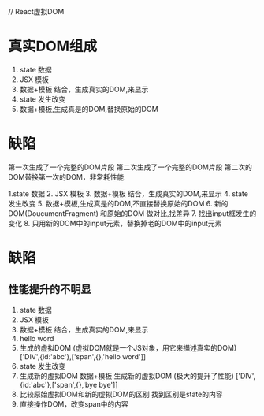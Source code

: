 // React虚拟DOM

# 真实DOM组成
1. state 数据
2. JSX 模板
3. 数据+模板 结合，生成真实的DOM,来显示
4. state 发生改变
4. 数据+模板,生成真是的DOM,替换原始的DOM

# 缺陷
第一次生成了一个完整的DOM片段
第二次生成了一个完整的DOM片段
第二次的DOM替换第一次的DOM，非常耗性能

1.state 数据
2. JSX 模板
3. 数据+模板 结合，生成真实的DOM,来显示
4. state 发生改变
5. 数据+模板,生成真是的DOM,不直接替换原始的DOM
6. 新的DOM(DoucumentFragment) 和原始的DOM 做对比,找差异
7. 找出input框发生的变化
8. 只用新的DOM中的input元素，替换掉老的DOM中的input元素

# 缺陷
## 性能提升的不明显

1. state 数据
2. JSX 模板
3. 数据+模板 结合，生成真实的DOM,来显示
4. <div id='abc'<span>hello word</span></div>
5. 生成的虚拟DOM (虚拟DOM就是一个JS对象，用它来描述真实的DOM)
['DIV',{id:'abc'},['span',{},'hello word']]
6. state 发生改变
7. 生成新的虚拟DOM 数据+模板 生成新的虚拟DOM (极大的提升了性能)
['DIV',{id:'abc'},['span',{},'bye bye']]
8. 比较原始虚拟DOM和新的虚拟DOM的区别 找到区别是state的内容
9. 直接操作DOM，改变span中的内容
